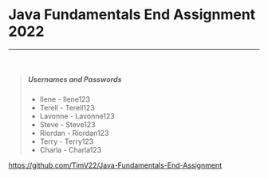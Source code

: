 # Java Fundamentals End Assignment 2022
---
   <br />

>
> ##### Usernames and Passwords
> - Ilene - Ilene123
> - Terell - Terell123
> - Lavonne - Lavonne123
> - Steve - Steve123
> - Riordan - Riordan123
> - Terry - Terry123
> - Charla - Charla123
>

https://github.com/TimV22/Java-Fundamentals-End-Assignment
